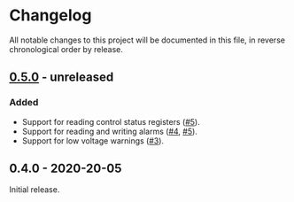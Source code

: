 # Changelog

All notable changes to this project will be documented in this file, in reverse chronological order by release.

## [0.5.0](https://github.com/tuupola/bm8563/compare/0.4.0...master) - unreleased

### Added
- Support for reading control status registers ([#5](https://github.com/tuupola/bm8563/pull/5)).
- Support for reading and writing alarms ([#4](https://github.com/tuupola/bm8563/pull/4), [#5](https://github.com/tuupola/bm8563/pull/5)).
- Support for low voltage warnings ([#3](https://github.com/tuupola/bm8563/pull/3)).

## 0.4.0 - 2020-20-05

Initial release.